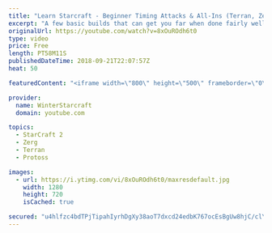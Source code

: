 ```yaml
---
title: "Learn Starcraft - Beginner Timing Attacks & All-Ins (Terran, Zerg & Protoss)"
excerpt: "A few basic builds that can get you far when done fairly well. Also important is how not to overextend and lose everything."
originalUrl: https://youtube.com/watch?v=8xOuROdh6t0
type: video
price: Free
length: PT58M11S
publishedDateTime: 2018-09-21T22:07:57Z
heat: 50

featuredContent: "<iframe width=\"800\" height=\"500\" frameborder=\"0\" src=\"https://www.youtube.com/embed/8xOuROdh6t0\" allow=\"accelerometer; autoplay; encrypted-media; gyroscope; picture-in-picture\" allowfullscreen></iframe>"

provider:
  name: WinterStarcraft
  domain: youtube.com

topics:
  - StarCraft 2
  - Zerg
  - Terran
  - Protoss

images:
  - url: https://i.ytimg.com/vi/8xOuROdh6t0/maxresdefault.jpg
    width: 1280
    height: 720
    isCached: true

secured: "u4hlfzc4bdTPjTipahIyrhDgXy38aoT7dxcd24edbK767ocEsBgUw8hjC/clYcWxrSxsSCEwVUaB7vacGG7RCOsO6jeM+27vIP0cY9SD1Z/FQ+/7IB/lUF0pt40XZZzi6W4tyGPwIHP+/wCiZgxjI1Q1Y0JaanaMsRaFkiYmxlLcUorm+KK4nbaFUwevtb6F2jZxZLn48J+RbTGNvRnWejMDJ+yW3q56rexUTx9XkmcqgFqXC+R4mSh1TedUG8jkMO3r8JE+ReL0U2uTyXWas+MYN02RZTfgFVcGDIMaAiUQLpN26CsCAnZBT9N6c8xBYEssM178BolCKuAEGD1+CMyM9FvaNT3euD1HNytCGqEFVpbKQZ1ss3x5ilkL1xh22gMnpYmheY6J5AKg0DQs1yrsojGJLR7GC4q0mtrKfL0=;EZ9GR5sYsY+MjepLJFurLw=="
---
```


